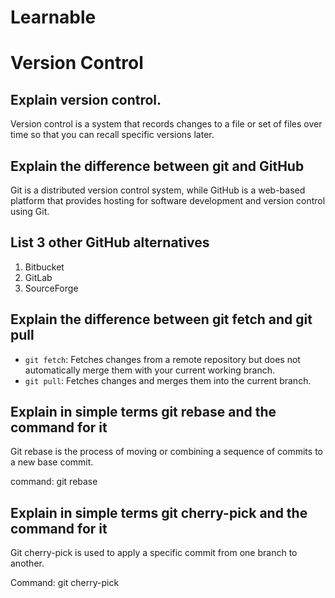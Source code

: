 # Learnable
 # Version Control

   ## Explain version control.

   Version control is a system that records changes to a file or set of files over time so that you can recall specific versions later.

   ## Explain the difference between git and GitHub

   Git is a distributed version control system, while GitHub is a web-based platform that provides hosting for software development and version control using Git.

   ## List 3 other GitHub alternatives

   1. Bitbucket
   2. GitLab
   3. SourceForge

   ## Explain the difference between git fetch and git pull

   - `git fetch`: Fetches changes from a remote repository but does not automatically merge them with your current working branch.
   - `git pull`: Fetches changes and merges them into the current branch.

   ## Explain in simple terms git rebase and the command for it

   Git rebase is the process of moving or combining a sequence of commits to a new base commit.

   command:
   git rebase <base-branch>
   

   ## Explain in simple terms git cherry-pick and the command for it

   Git cherry-pick is used to apply a specific commit from one branch to another.

   Command:
   git cherry-pick <commit-hash>
   
